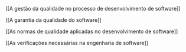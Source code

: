 [[A gestão da qualidade no processo de desenvolvimento de software]]

[[A garantia da qualidade do software]]

[[As normas de qualidade aplicadas no desenvolvimento de software]]

[[As verificações necessárias na engenharia de software]]